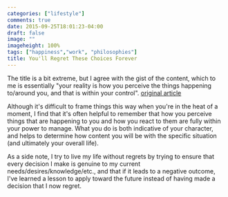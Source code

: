 ```yaml
---
categories: ["lifestyle"]
comments: true
date: 2015-09-25T18:01:23-04:00
draft: false
image: ""
imageheight: 100%
tags: ["happiness","work", "philosophies"]
title: You'll Regret These Choices Forever
---
```


The title is a bit extreme, but I agree with the gist of the content, which to me is essentially "your reality is how you perceive the things happening to/around you, and that is within your control". [original article](https://www.linkedin.com/pulse/worst-decisions-youll-never-make-dr-travis-bradberry)<!--more-->

Although it's difficult to frame things this way when you're in the heat of a moment, I find that it's often helpful to remember that how you perceive things that are happening to you and how you react to them are fully within your power to manage. What you do is both indicative of your character, and helps to determine how content you will be with the specific situation (and ultimately your overall life).

As a side note, I try to live my life without regrets by trying to ensure that every decision I make is genuine to my current needs/desires/knowledge/etc., and that if it leads to a negative outcome, I've learned a lesson to apply toward the future instead of having made a decision that I now regret.